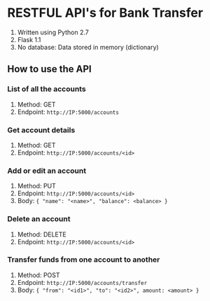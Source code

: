 # RESTFUL API's for Bank Transfer

1. Written using Python 2.7
2. Flask 1.1
3. No database: Data stored in memory (dictionary)


## How to use the API

### List of all the accounts
1. Method: GET
2. Endpoint: ```http://IP:5000/accounts```

### Get account details
1. Method: GET
2. Endpoint: ```http://IP:5000/accounts/<id>```

### Add or edit an account
1. Method: PUT
2. Endpoint: ```http://IP:5000/accounts/<id>```
3. Body: ```{ "name": "<name>", "balance": <balance> }```

### Delete an account
1. Method: DELETE
2. Endpoint: ```http://IP:5000/accounts/<id>```

### Transfer funds from one account to another
1. Method: POST
2. Endpoint: ```http://IP:5000/accounts/transfer```
3. Body: ```{ "from": "<id1>", "to": "<id2>", amount: <amount> }```
